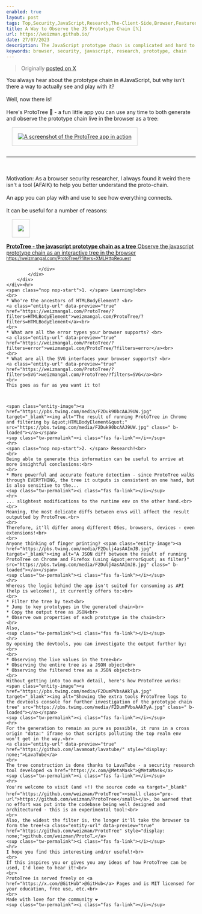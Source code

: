 ```yaml
---
enabled: true
layout: post
tags: Top,Security,JavaScript,Research,The-Client-Side,Browser,Featured-on-X
title: A Way to Observe the JS Prototype Chain [𝕏]
url: https://weizman.github.io/
date: 27/07/2023
description: The JavaScript prototype chain is complicated and hard to study, so shouldn't there be an online tool for that already?
keywords: browser, security, javascript, research, prototype, chain
---
```




<style>
    .post {
        max-width: 80vh;
    }
    IMG {
        border: solid 1px lightgray;
        padding: 15px;
        margin: 15px;
    }
</style>

<blockquote><p>Originally <a href="https://twitter.com/WeizmanGal/status/1684608574444785664">posted on X</a></p></blockquote>
<div id=container>
    You always hear about the prototype chain in #JavaScript, but why isn't there a way to actually see and play with it?<br>
    <br>
    Well, now there is!<br>
    <br>
    Here's ProtoTree 🌳 - a fun little app you can use any time to both generate and observe the prototype chain live in the browser as a tree: <span class="entity-image"><a href="https://pbs.twimg.com/media/F2DukYLacAAPlgH.jpg" target="_blank"><img alt="A screenshot of the ProtoTree app in action" src="https://pbs.twimg.com/media/F2DukYLacAAPlgH.jpg" class=" b-loaded"></a></span>
    <sup class="tw-permalink"><i class="fas fa-link"></i></sup>
    <hr>
    <br>
    <br>
    Motivation: As a browser security researcher, I always found it weird there isn't a tool (AFAIK) to help you better understand the proto-chain.<br>
    <br>
    An app you can play with and use to see how everything connects.<br>
    <br>
    It can be useful for a number of reasons:<a class="entity-url" data-preview="true" href="https://weizmangal.com/ProtoTree/?filters=XMLHttpRequest" style="display: none;">weizmangal.com/ProtoTree/?fil…</a>
    <sup class="tw-permalink"><i class="fas fa-link"></i></sup>
    <div>
        <div class="entity-url-preview">
            <div class="d-flex justify-content-between align-items-center">
                <div class="border-right align-self-center">
                    <a target="_blank" href="https://weizmangal.com/ProtoTree/?filters=XMLHttpRequest" class="img-cover">
                        <img src="https://weizman.github.io/ProtoTree/img.jpg" loading="lazy" onerror="this.src='/images/sticky-note-regular.png'">
                    </a>
                </div>
                <div class="flex-grow-1" style="min-width:0">
                    <div class="paragraph">
                        <a target="_blank" href="https://weizmangal.com/ProtoTree/?filters=XMLHttpRequest">
                            <strong>ProtoTree - the javascript prototype chain as a tree</strong>
                            Observe the javascript prototype chain as an interactive tree in the browser
                        </a>
                        <a target="_blank" href="https://weizmangal.com/ProtoTree/?filters=XMLHttpRequest"><small class="pre-url">https://weizmangal.com/ProtoTree/?filters=XMLHttpRequest</small></a>
                    </div>

                </div>
            </div>
        </div>
    </div><hr>
    <span class="nop nop-start">1. </span> Learning!<br>
    <br>
    * Who're the ancestors of HTMLBodyElement? <br>
    <a class="entity-url" data-preview="true" href="https://weizmangal.com/ProtoTree/?filters=HTMLBodyElement">weizmangal.com/ProtoTree/?filters=HTMLBodyElement</a><br>
    <br>
    * What are all the error types your browser supports? <br>
    <a class="entity-url" data-preview="true" href="https://weizmangal.com/ProtoTree/?filters=error">weizmangal.com/ProtoTree/?filters=error</a><br>
    <br>
    * What are all the SVG interfaces your browser supports? <br>
    <a class="entity-url" data-preview="true" href="https://weizmangal.com/ProtoTree/?filters=SVG">weizmangal.com/ProtoTree/?filters=SVG</a><br>
    <br>
    This goes as far as you want it to!



    <span class="entity-image"><a href="https://pbs.twimg.com/media/F2Duk90bcAAJ9UW.jpg" target="_blank"><img alt="The result of running ProtoTree in Chrome and filtering by &quot;HTMLBodyElement&quot;" src="https://pbs.twimg.com/media/F2Duk90bcAAJ9UW.jpg" class=" b-loaded"></a></span>
    <sup class="tw-permalink"><i class="fas fa-link"></i></sup>
    <hr>
    <span class="nop nop-start">2. </span> Research!<br>
    <br>
    Being able to generate this information can be useful to arrive at more insightful conclusions:<br>
    <br>
    * More powerful and accurate feature detection - since ProtoTree walks through EVERYTHING, the tree it outputs is consistent on one hand, but is also sensitive to the...
    <sup class="tw-permalink"><i class="fas fa-link"></i></sup>
    <hr>
    ... slightest modifications to the runtime env on the other hand.<br>
    <br>
    Meaning, the most delicate diffs between envs will affect the result outputted by ProtoTree.<br>
    <br>
    Therefore, it'll differ among different OSes, browsers, devices - even extensions!<br>
    <br>
    Anyone thinking of finger printing? <span class="entity-image"><a href="https://pbs.twimg.com/media/F2Dulj4asAAImJB.jpg" target="_blank"><img alt="A JSON diff between the result of running ProtoTree on Chrome and Firefox (using &quot;error&quot; as filter)" src="https://pbs.twimg.com/media/F2Dulj4asAAImJB.jpg" class=" b-loaded"></a></span>
    <sup class="tw-permalink"><i class="fas fa-link"></i></sup>
    <hr>
    Whereas the logic behind the app isn't suited for consuming as API (help is welcome!), it currently offers to:<br>
    <br>
    * Filter the tree by text<br>
    * Jump to key prototypes in the generated chain<br>
    * Copy the output tree as JSON<br>
    * Observe own properties of each prototype in the chain<br>
    <br>
    Also,
    <sup class="tw-permalink"><i class="fas fa-link"></i></sup>
    <hr>
    By opening the devtools, you can investigate the output further by:<br>
    <br>
    * Observing the live values in the tree<br>
    * Observing the entire tree as a JSON object<br>
    * Observing the filtered tree as a JSON object<br>
    <br>
    Without getting into too much detail, here's how ProtoTree works: <span class="entity-image"><a href="https://pbs.twimg.com/media/F2DumPVbsAAkTyA.jpg" target="_blank"><img alt="Showing the extra tools ProtoTree logs to the devtools console for further investigation of the prototype chain tree" src="https://pbs.twimg.com/media/F2DumPVbsAAkTyA.jpg" class=" b-loaded"></a></span>
    <sup class="tw-permalink"><i class="fas fa-link"></i></sup>
    <hr>
    For the generation to remain as pure as possible, it runs in a cross origin "data:" iframe so that scripts polluting the top realm env won't get in the way.<br>
    <a class="entity-url" data-preview="true" href="https://github.com/lavamoat/lavatube/" style="display: none;">LavaTube</a>
    <br>
    The tree construction is done thanks to LavaTube - a security research tool developed <a href="https://x.com/@MetaMask">@MetaMask</a>
    <sup class="tw-permalink"><i class="fas fa-link"></i></sup>
    <hr>
    You're welcome to visit (and ⭐!) the source code <a target="_blank" href="https://github.com/weizman/ProtoTree"><small class="pre-url">https://github.com/weizman/ProtoTree</small></a>, be warned that no effort was put into the codebase being well designed and architectured - this is an experimental tool!<br>
    <br>
    Also, the widest the filter is, the longer it'll take the browser to form the tree!<a class="entity-url" data-preview="true" href="https://github.com/weizman/ProtoTree" style="display: none;">github.com/weizman/ProtoT…</a>
    <sup class="tw-permalink"><i class="fas fa-link"></i></sup>
    <hr>
    I hope you find this interesting and/or useful!<br>
    <br>
    If this inspires you or gives you any ideas of how ProtoTree can be used, I'd love to hear it!<br>
    <br>
    ProtoTree is served freely on <a href="https://x.com/@GitHub">@GitHub</a> Pages and is MIT licensed for your education, free use, etc.<br>
    <br>
    Made with love for the community ❤️
    <sup class="tw-permalink"><i class="fas fa-link"></i></sup>

</div>
